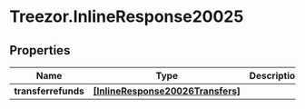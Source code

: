 # Treezor.InlineResponse20025

## Properties
Name | Type | Description | Notes
------------ | ------------- | ------------- | -------------
**transferrefunds** | [**[InlineResponse20026Transfers]**](InlineResponse20026Transfers.md) |  | [optional] 
